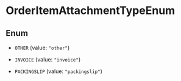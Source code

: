 

# OrderItemAttachmentTypeEnum

## Enum


* `OTHER` (value: `"other"`)

* `INVOICE` (value: `"invoice"`)

* `PACKINGSLIP` (value: `"packingslip"`)



